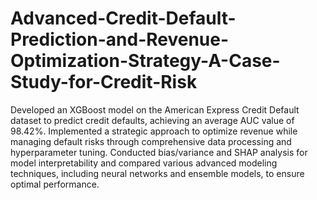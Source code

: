 # Advanced-Credit-Default-Prediction-and-Revenue-Optimization-Strategy-A-Case-Study-for-Credit-Risk

Developed an XGBoost model on the American Express Credit Default dataset to predict credit defaults, achieving an average AUC value of 98.42%. Implemented a strategic approach to optimize revenue while managing default risks through comprehensive data processing and hyperparameter tuning. Conducted bias/variance and SHAP analysis for model interpretability and compared various advanced modeling techniques, including neural networks and ensemble models, to ensure optimal performance.
